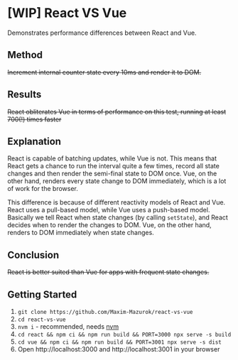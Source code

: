 # [WIP] React VS Vue

Demonstrates performance differences between React and Vue.

## Method

~~Increment internal counter state every 10ms and render it to DOM.~~

## Results

~~React obliterates Vue in terms of performance on this test, running at least 700(!) times faster~~

## Explanation

React is capable of batching updates, while Vue is not. This means that React gets a chance to run the interval quite a few times, record all state changes and then render the semi-final state to DOM once. Vue, on the other hand, renders every state change to DOM immediately, which is a lot of work for the browser.

This difference is because of different reactivity models of React and Vue. React uses a pull-based model, while Vue uses a push-based model. Basically we tell React when state changes (by calling `setState`), and React decides when to render the changes to DOM. Vue, on the other hand, renders to DOM immediately when state changes.

## Conclusion

~~React is better suited than Vue for apps with frequent state changes.~~

## Getting Started

1. `git clone https://github.com/Maxim-Mazurok/react-vs-vue`
1. `cd react-vs-vue`
1. `nvm i` - recommended, needs [nvm](https://github.com/nvm-sh/nvm)
1. `cd react && npm ci && npm run build && PORT=3000 npx serve -s build`
1. `cd vue && npm ci && npm run build && PORT=3001 npx serve -s dist`
1. Open http://localhost:3000 and http://localhost:3001 in your browser
